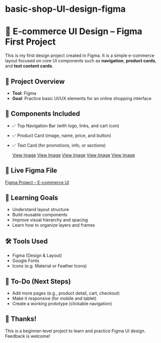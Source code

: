 # basic-shop-UI-design-figma
# 🛒 E-commerce UI Design – Figma First Project

This is my first design project created in Figma. It is a simple e-commerce layout focused on core UI components such as **navigation**, **product cards**, and **text content cards**.

## 📁 Project Overview

- **Tool**: Figma
- **Goal**: Practice basic UI/UX elements for an online shopping interface

## 🧩 Components Included

- ✅ Top Navigation Bar (with logo, links, and cart icon)
- ✅ Product Card (image, name, price, and button)
- ✅ Text Card (for promotions, info, or sections)

  [View Image](image.png)
  [View Image](nav1.png)
  [View Image](nav2.png)
  [View Image](product1.png)
  [View Image](product2.png)

## 🔗 Live Figma File

[Figma Project – E-commerce UI](https://www.figma.com/design/0MPzivObRQhXLQ899BBRYI/Figma-First-Project?node-id=62-2&t=wximXAnV3oOhUXAP-1)

## 🎯 Learning Goals

- Understand layout structure
- Build reusable components
- Improve visual hierarchy and spacing
- Learn how to organize layers and frames

## 🛠 Tools Used

- Figma (Design & Layout)
- Google Fonts
- Icons (e.g. Material or Feather Icons)

## 📌 To-Do (Next Steps)

- Add more pages (e.g., product detail, cart, checkout)
- Make it responsive (for mobile and tablet)
- Create a working prototype (clickable navigation)

## 🙌 Thanks!

This is a beginner-level project to learn and practice Figma UI design. Feedback is welcome!
